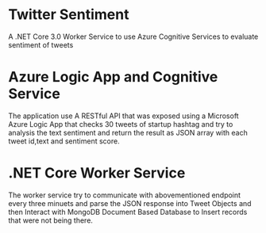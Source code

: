 # Twitter Sentiment
A .NET Core 3.0 Worker Service to use Azure Cognitive Services to evaluate sentiment of tweets

# Azure Logic App and Cognitive Service
The application use A RESTful API that was exposed using a Microsoft Azure Logic App that checks 30 tweets of startup hashtag and try to analysis the text sentiment and return the result as JSON array with each tweet id,text and sentiment score.

# .NET Core Worker Service
The worker service try to communicate with abovementioned endpoint every three minuets and parse the JSON response into Tweet Objects and then Interact with MongoDB Document Based Database to Insert records that were not being there.
